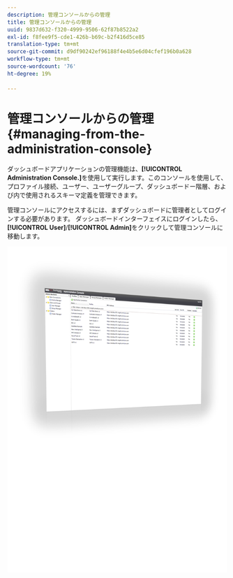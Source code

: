```yaml
---
description: 管理コンソールからの管理
title: 管理コンソールからの管理
uuid: 9837d632-f320-4999-9506-62f87b8522a2
exl-id: f8fee9f5-cde1-426b-b69c-b2f416d5ce85
translation-type: tm+mt
source-git-commit: d9df90242ef96188f4e4b5e6d04cfef196b0a628
workflow-type: tm+mt
source-wordcount: '76'
ht-degree: 19%

---
```


# 管理コンソールからの管理{#managing-from-the-administration-console}

ダッシュボードアプリケーションの管理機能は、**[!UICONTROL Administration Console.]**&#x200B;を使用して実行します。このコンソールを使用して、プロファイル接続、ユーザー、ユーザーグループ、ダッシュボードー階層、および内で使用されるスキーマ定義を管理できます。

管理コンソールにアクセスするには、まずダッシュボードに管理者としてログインする必要があります。 ダッシュボードインターフェイスにログインしたら、**[!UICONTROL User]**/**[!UICONTROL Admin]**&#x200B;をクリックして管理コンソールに移動します。

![](assets/admin_console.png)
